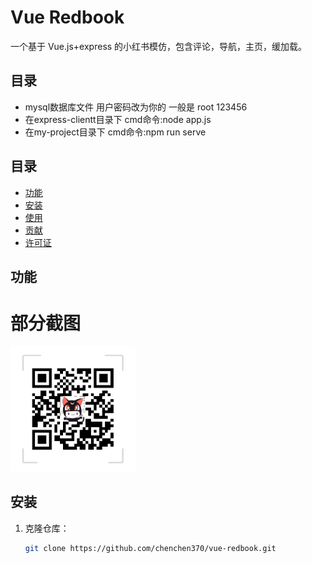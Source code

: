 # Vue Redbook

一个基于 Vue.js+express 的小红书模仿，包含评论，导航，主页，缓加载。

## 目录
- mysql数据库文件  用户密码改为你的 一般是 root 123456
- 在express-clientt目录下 cmd命令:node app.js
- 在my-project目录下 cmd命令:npm run serve
 
## 目录

- [功能](#功能)
- [安装](#安装)
- [使用](#使用)
- [贡献](#贡献)
- [许可证](#许可证)

## 功能

# 部分截图
<img src="https://github.com/bailicangdu/vue2-elm/blob/master/screenshots/ewm.png" width="200" height="200"/>

## 安装

1. 克隆仓库：

   ```bash
   git clone https://github.com/chenchen370/vue-redbook.git

